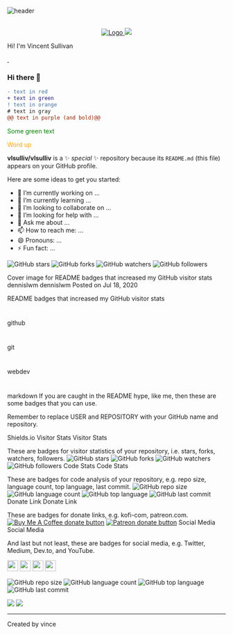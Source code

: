 ![header](https://capsule-render.vercel.app/api?type=waving&color=auto&height=300&section=header&text=Vincent%20Sullivan&fontSize=90&animation=fadeIn&fontAlignY=38&desc=Web%20Developer%20Profile%20&descAlignY=51&descAlign=62)

<br />
<div align="center">
  <a href="https://www.linkedin.com/in/vlsullivan/">
    <img src="https://img.shields.io/badge/linkedin-%230077B5.svg?&style=for-the-badge&logo=linkedin&logoColor=whiteg" alt="Logo">
  </a>
  
  <a href="https://my.indeed.com/resume?hl=en&co=US&from=gnav-homepage&_ga=2.126337807.304248500.1645407352-1224175466.1645288601">
    <img src="https://img.shields.io/badge/indeed-003A9B?style=for-the-badge&logo=indeed&logoColor=white" />
  </a>
</div>


                                                                                              
<p align='center'></p>
<p align='left'> Hi! I'm Vincent Sullivan </p>
<p align='left'>
  <a href="">
    <img src=""/>
  </a>
  <a href="">
    <img src=""/>
  </a>
</p>

 
### Hi there 👋


```diff
- text in red
+ text in green
! text in orange
# text in gray
@@ text in purple (and bold)@@
```


<span style="color: green"> Some green text </span>

<span style="color:orange;">Word up</span>


**vlsulliv/vlsulliv** is a ✨ _special_ ✨ repository because its `README.md` (this file) appears on your GitHub profile.

Here are some ideas to get you started:

- 🔭 I’m currently working on ...
- 🌱 I’m currently learning ...
- 👯 I’m looking to collaborate on ...
- 🤔 I’m looking for help with ...
- 💬 Ask me about ...
- 📫 How to reach me: ...
- 😄 Pronouns: ...
- ⚡ Fun fact: ...

![GitHub stars](https://img.shields.io/github/stars/USER/REPOSITORY?style=social)
![GitHub forks](https://img.shields.io/github/forks/USER/REPOSITORY?style=social)
![GitHub watchers](https://img.shields.io/github/watchers/USER/REPOSITORY?style=social)
![GitHub followers](https://img.shields.io/github/followers/USER?style=social)

Cover image for README badges that increased my GitHub visitor stats
dennislwm
dennislwm
Posted on Jul 18, 2020

README badges that increased my GitHub visitor stats
#
github
#
git
#
webdev
#
markdown
If you are caught in the README hype, like me, then these are some badges that you can use.

Remember to replace USER and REPOSITORY with your GitHub name and repository.

Shields.io
Visitor Stats
Visitor Stats

These are badges for visitor statistics of your repository, i.e. stars, forks, watchers, followers.
![GitHub stars](https://img.shields.io/github/stars/USER/REPOSITORY?style=social)
![GitHub forks](https://img.shields.io/github/forks/USER/REPOSITORY?style=social)
![GitHub watchers](https://img.shields.io/github/watchers/USER/REPOSITORY?style=social)
![GitHub followers](https://img.shields.io/github/followers/USER?style=social)
Code Stats
Code Stats

These are badges for code analysis of your repository, e.g. repo size, language count, top language, last commit.
![GitHub repo size](https://img.shields.io/github/repo-size/USER/REPOSITORY?style=plastic)
![GitHub language count](https://img.shields.io/github/languages/count/USER/REPOSITORY?style=plastic)
![GitHub top language](https://img.shields.io/github/languages/top/USER/REPOSITORY?style=plastic)
![GitHub last commit](https://img.shields.io/github/last-commit/USER/REPOSITORY?color=red&style=plastic)
Donate Link
Donate Link

These are badges for donate links, e.g. kofi-com, patreon.com.
<span class="badge-buymeacoffee">
<a href="https://ko-fi.com/USER" title="Donate to this project using Buy Me A Coffee"><img src="https://img.shields.io/badge/buy%20me%20a%20coffee-donate-yellow.svg" alt="Buy Me A Coffee donate button" /></a>
</span>
<span class="badge-patreon">
<a href="https://patreon.com/USER" title="Donate to this project using Patreon"><img src="https://img.shields.io/badge/patreon-donate-yellow.svg" alt="Patreon donate button" /></a>
</span>
Social Media
Social Media

And last but not least, these are badges for social media, e.g. Twitter, Medium, Dev.to, and YouTube.
<p>
<a href="https://twitter.com/USER"><img src="https://img.shields.io/badge/twitter-%231DA1F2.svg?&style=for-the-badge&logo=twitter&logoColor=white" height=25></a> 
<a href="https://medium.com/USER"><img src="https://img.shields.io/badge/medium-%2312100E.svg?&style=for-the-badge&logo=medium&logoColor=white" height=25></a> 
<a href="https://dev.to/USER"><img src="https://img.shields.io/badge/DEV.TO-%230A0A0A.svg?&style=for-the-badge&logo=dev-dot-to&logoColor=white" height=25></a>
<a href="https://YouTube.com/USER"><img src="https://img.shields.io/badge/-YouTube-red?&style=for-the-badge&logo=youtube&logoColor=white" height=25></a>
</p>

![GitHub repo size](https://img.shields.io/github/repo-size/USER/REPOSITORY?style=plastic)
![GitHub language count](https://img.shields.io/github/languages/count/USER/REPOSITORY?style=plastic)
![GitHub top language](https://img.shields.io/github/languages/top/USER/REPOSITORY?style=plastic)
![GitHub last commit](https://img.shields.io/github/last-commit/USER/REPOSITORY?color=red&style=plastic)


<img src="https://vorillaz.github.io/devicons/!SVG/html5_3d_effects.svg" />
<img src="https://vorillaz.github.io/devicons/!SVG/github_alt.svg">

---
<a> Created by vince </a></span>
